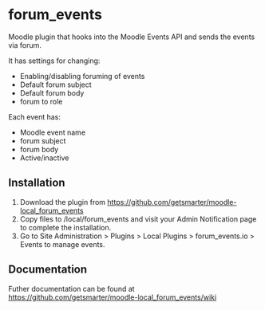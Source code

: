# forum_events

Moodle plugin that hooks into the Moodle Events API and sends the events via forum.

It has settings for changing:

* Enabling/disabling foruming of events
* Default forum subject
* Default forum body
* forum to role

Each event has:

* Moodle event name
* forum subject
* forum body
* Active/inactive


## Installation

1. Download the plugin from https://github.com/getsmarter/moodle-local_forum_events
2. Copy files to /local/forum_events and visit your Admin Notification page to complete the installation.
3. Go to Site Administration > Plugins > Local Plugins > forum_events.io > Events to manage events.

## Documentation

Futher documentation can be found at https://github.com/getsmarter/moodle-local_forum_events/wiki
